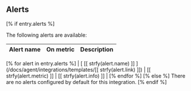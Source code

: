 ## Alerts

[% if entry.alerts %]

The following alerts are available:

| Alert name  | On metric | Description |
|:------------|:----------|:------------|
[% for alert in entry.alerts %]
| [ [[ strfy(alert.name) ]] ](/docs/agent/integrations/templates/[[ strfy(alert.link) ]]) | [[ strfy(alert.metric) ]] | [[ strfy(alert.info) ]] |
[% endfor %]
[% else %]
There are no alerts configured by default for this integration.
[% endif %]
